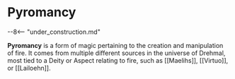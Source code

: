 # Pyromancy

--8<-- "under_construction.md"

**Pyromancy** is a form of magic pertaining to the creation and manipulation of fire. It comes from multiple different sources in the universe of Drehmal, most tied to a Deity or Aspect relating to fire, such as [[Maelihs]], [[Virtuo]], or [[Lailoehn]]. 